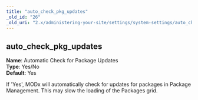 ```yaml
---
title: "auto_check_pkg_updates"
_old_id: "26"
_old_uri: "2.x/administering-your-site/settings/system-settings/auto_check_pkg_updates"
---
```


auto\_check\_pkg\_updates
-------------------------

**Name**: Automatic Check for Package Updates   
**Type**: Yes/No   
**Default**: Yes

If 'Yes', MODx will automatically check for updates for packages in Package Management. This may slow the loading of the Packages grid.